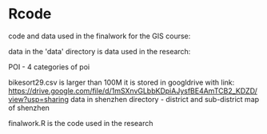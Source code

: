 # Rcode
 code and data used in the finalwork for the GIS course:



data in the 'data' directory is data used in the research:

POI - 4 categories of poi

bikesort29.csv is larger than 100M 
it is stored in googldrive with link:
https://drive.google.com/file/d/1mSXnvGLbbKDpiAJysfBE4AmTCB2_KDZD/view?usp=sharing
data in shenzhen directory - district and sub-district map of shenzhen



finalwork.R is the code used in the research
